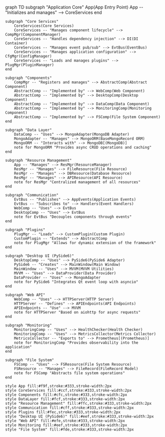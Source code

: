graph TD
    subgraph "Application Core"
        App(App Entry Point)
        App -- "Initializes and manages" --> CoreServices
    end

    subgraph "Core Services"
        CoreServices(Core Services)
        CoreServices -- "Manages component lifecycle" --> CompMgr(ComponentManager)
        CoreServices -- "Handles dependency injection" --> DI(DI Container)
        CoreServices -- "Manages event pub/sub" --> EvtBus(EventBus)
        CoreServices -- "Manages application configuration" --> CfgMgr(ConfigManager)
        CoreServices -- "Loads and manages plugins" --> PlugMgr(PluginManager)
    end

    subgraph "Components"
        CompMgr -- "Registers and manages" --> AbstractComp(Abstract Component)
        AbstractComp -- "Implemented by" --> WebComp(Web Component)
        AbstractComp -- "Implemented by" --> DesktopComp(Desktop Component)
        AbstractComp -- "Implemented by" --> DataComp(Data Component)
        AbstractComp -- "Implemented by" --> MonitoringComp(Monitoring Component)
        AbstractComp -- "Implemented by" --> FSComp(File System Component)
    end

    subgraph "Data Layer"
        DataComp -- "Uses" --> MongoAdapter(MongoDB Adapter)
        MongoAdapter -- "Manages" --> MongoORM(BaseMongoRecord ORM)
        MongoORM -- "Interacts with" --> MongoDB[(MongoDB)]
        note for MongoORM "Provides async CRUD operations and caching"
    end

    subgraph "Resource Management"
        App -- "Manages" --> ResMgr(ResourceManager)
        ResMgr -- "Manages" --> FileResource(File Resource)
        ResMgr -- "Manages" --> DBResource(Database Resource)
        ResMgr -- "Manages" --> APIResource(API Resource)
        note for ResMgr "Centralized management of all resources"
    end

    subgraph "Communication"
        EvtBus -- "Publishes" --> AppEvents(Application Events)
        EvtBus -- "Subscribes to" --> Handlers(Event Handlers)
        WebComp -- "Uses" --> EvtBus
        DesktopComp -- "Uses" --> EvtBus
        note for EvtBus "Decouples components through events"
    end

    subgraph "Plugins"
        PlugMgr -- "Loads" --> CustomPlugin(Custom Plugin)
        CustomPlugin -- "Extends" --> AbstractComp
        note for PlugMgr "Allows for dynamic extension of the framework"
    end

    subgraph "Desktop UI (PySide6)"
        DesktopComp -- "Uses" --> PySide6(PySide6 Adapter)
        PySide6 -- "Creates" --> MainWindow(Main Window)
        MainWindow -- "Uses" --> MVVM(MVVM Utilities)
        MVVM -- "Uses" --> DataProvider(Data Provider)
        DataProvider -- "Uses" --> MongoAdapter
        note for PySide6 "Integrates Qt event loop with asyncio"
    end

    subgraph "Web API"
        WebComp -- "Uses" --> HTTPServer(HTTP Server)
        HTTPServer -- "Defines" --> APIEndpoints(API Endpoints)
        APIEndpoints -- "Use" --> MVVM
        note for HTTPServer "Based on aiohttp for async requests"
    end

    subgraph "Monitoring"
        MonitoringComp -- "Uses" --> HealthChecker(Health Checker)
        MonitoringComp -- "Uses" --> MetricsCollector(Metrics Collector)
        MetricsCollector -- "Exports to" --> Prometheus[(Prometheus)]
        note for MonitoringComp "Provides observability into the application"
    end

    subgraph "File System"
        FSComp -- "Uses" --> FSResource(File System Resource)
        FSResource -- "Manages" --> FileRecord(FileRecord Model)
        note for FSComp "Abstracts file system operations"
    end

    style App fill:#f9f,stroke:#333,stroke-width:2px
    style CoreServices fill:#ccf,stroke:#333,stroke-width:2px
    style Components fill:#cfc,stroke:#333,stroke-width:2px
    style DataLayer fill:#fcf,stroke:#333,stroke-width:2px
    style "Resource Management" fill:#ffc,stroke:#333,stroke-width:2px
    style Communication fill:#cff,stroke:#333,stroke-width:2px
    style Plugins fill:#fec,stroke:#333,stroke-width:2px
    style "Desktop UI (PySide6)" fill:#eef,stroke:#333,stroke-width:2px
    style "Web API" fill:#efe,stroke:#333,stroke-width:2px
    style Monitoring fill:#eef,stroke:#333,stroke-width:2px
    style "File System" fill:#fde,stroke:#333,stroke-width:2px
